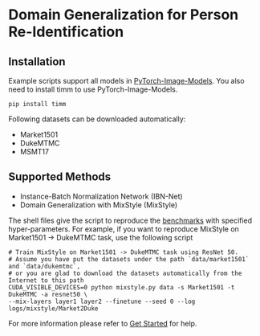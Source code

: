 # Domain Generalization for Person Re-Identification

## Installation
Example scripts support all models in [PyTorch-Image-Models](https://github.com/rwightman/pytorch-image-models).
You also need to install timm to use PyTorch-Image-Models.

```
pip install timm
```

Following datasets can be downloaded automatically:

- Market1501
- DukeMTMC
- MSMT17

## Supported Methods

- Instance-Batch Normalization Network (IBN-Net)
- Domain Generalization with MixStyle (MixStyle)

The shell files give the script to reproduce the [benchmarks](/docs/dglib/benchmarks/reid.rst) with specified hyper-parameters.
For example, if you want to reproduce MixStyle on Market1501 -> DukeMTMC task, use the following script

```shell script
# Train MixStyle on Market1501 -> DukeMTMC task using ResNet 50.
# Assume you have put the datasets under the path `data/market1501` and `data/dukemtmc`, 
# or you are glad to download the datasets automatically from the Internet to this path
CUDA_VISIBLE_DEVICES=0 python mixstyle.py data -s Market1501 -t DukeMTMC -a resnet50 \
--mix-layers layer1 layer2 --finetune --seed 0 --log logs/mixstyle/Market2Duke
```

For more information please refer to [Get Started](/docs/get_started/quickstart.rst) for help.
